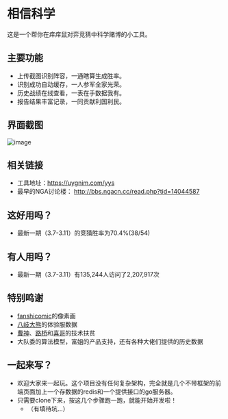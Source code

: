 # 相信科学

这是一个帮你在痒痒鼠对弈竞猜中科学赌博的小工具。

## 主要功能
- 上传截图识别阵容，一通瞎算生成胜率。
- 识别成功自动缓存，一人参军全家光荣。
- 历史战绩在线查看，一表在手数据我有。
- 报告结果丰富记录，一同贡献利国利民。

## 界面截图
![image](https://user-images.githubusercontent.com/6064797/68295874-4ccd3000-00ce-11ea-8d6f-7555a9026f88.png)

## 相关链接
- 工具地址：https://uygnim.com/yys
- 最早的NGA讨论楼： http://bbs.ngacn.cc/read.php?tid=14044587

## 这好用吗？
- 最新一期（3.7-3.11）的竞猜胜率为70.4%(38/54)

## 有人用吗？
- 最新一期（3.7-3.11）有135,244人访问了2,207,917次

## 特别鸣谢
- [fanshicomic](https://github.com/fanshicomic)的像素画
- [八岐大熊](https://bbs.nga.cn/nuke.php?func=ucp&uid=41751850)的体验服数据
- [曹神](https://github.com/cszqwe)、[路桥](https://leetcode.com/alsvia/)和[喜哥](https://github.com/null09264)的技术扶贫
- 大队委的算法模型，富姐的产品支持，还有各种大佬们提供的历史数据

## 一起来写？
- 欢迎大家来一起玩。这个项目没有任何复杂架构，完全就是几个不带框架的前端页面加上一个存数据的redis和一个提供接口的go服务器。
- 只需要clone下来，按这几个步骤跑一跑，就能开始开发啦！
  - （有填待坑...）
